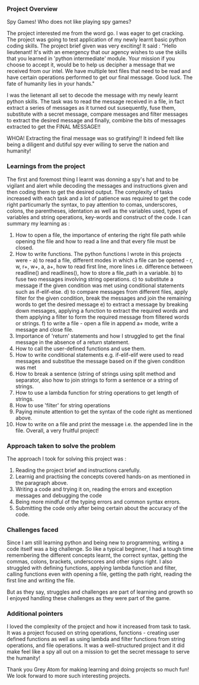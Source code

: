 ### Project Overview

 Spy Games! Who does not like playing spy games?

The project interested me from the word go. I was eager to get cracking. The project was going to test application of my newly learnt basic python coding skills.  The project brief given was very exciting! 
It said : "Hello lieutenant! It's with an emergency that our agency wishes to use the skills that you learned in 'python intermediate' module. Your mission if you choose to accept it, would be to help us decipher a message that we received from our intel. We have multiple text files that need to be read and have certain operations performed to get our final message. Good luck. The fate of humanity lies in your hands."

 I  was the lietenant all set to decode the message with my newly learnt python skills. The task was to read the message received in a file, in fact extract a series of messages as it turned out susequently,  fuse them, substitute with a secret message, compare messages and filter messages to extract the desired message and finally, combine the bits of messages extracted to get the FINAL MESSAGE!! 

WHOA! Extracting the final message was so gratifying!! It indeed felt like being a diligent and dutiful spy ever willing to serve the nation and humanity!



### Learnings from the project

 The first and foremost thing I learnt was donning a spy's hat and to be vigilant and alert while decoding the messages and instructions given and then coding them to get the desired output. The complexity of tasks increased with each task and a lot of patience was required to get the code right particumarly the syntax, to pay attention to comas, underscores, colons, the parentheses, identation as well as the variables used, types of variables and string operations, key-words and construct of the code. I can summary my learning as :
1. How to open a file, the importance of entering the right file path while opening the file and how to read a line and that every file must be closed.
2. How to write functions. The python functions I wrote in this projects were - 
    a) to read a file, different modes in which a file can be opened - r, w, r+, w+, a, a+, how to read first line, more lines i.e. difference between readline() and     readlines(), how to store a file_path in a variable.
    b) to fuse two messages involving string operations. 
   c) to substitute a message if the given condition was met using conditional statements such as if-elif-else.
   d) to compare messages from different files, apply filter for the given condition, break the messages and join the remaining words to get the desired message
   e) to extract a message by breaking down messages, applying a function to extract the required words and them applying a filter to form the required message   from filtered words or strings.
   f) to write a file - open a file in append a+ mode, write a message and close file.
3.  Importance of 'return' statements and how I struggled to get the final message in the absence of a return statement.
4. How to call the user-defined functions and use them.
5. How to write conditional statements e.g.  if-elif-elif were used to read messages and substitue the message based on if the given condition was met
6. How to break a sentence (string of strings using split method and separator, also how to join strings to form a sentence or a string of strings.
7. How to use a lambda function for string operations to get length of strings.
8. How to use 'filter' for string operations
9. Paying minute attention to get the syntax of the code right as mentioned above.
10. How to write on a file and print the message i.e. the appended line in the file.
Overall, a very fruitful project!


### Approach taken to solve the problem

 The approach I took for solving this project was :
1. Reading the project brief and instructions carefully.
2. Learnig and practising the concepts covered hands-on as mentioned in the paragraph above.
3. Writing a code and trying it on, reading the errors and exception messages and debugging the code
4. Being more mindful of the typing errors and common syntax errors.
5. Submitting the code only after being certain about the accuracy of the code.


### Challenges faced

 Since I am still learning python and being new to programming, writing a code itself was a big challenge. So like a typical beginner, I had a tough time remembering the different concepts learnt, the correct syntax, getting the commas, colons, brackets, underscores and other signs right. I also struggled with defining functions, applying lambda function and filter, calling functions even with opening a file,  getting the path right, reading the first line and writing the file.

But as they say,  struggles and challenges are part of learning and growth so I enjoyed handling these challenges as they were part of the game.


### Additional pointers

 I loved the complexity of the project and how it increased from task to task. It was a project focused on string operations, functions - creating user defined functions as well as using lambda and filter functions from string operations, and file operations. It was a well-structured project and it did make feel like a spy all out on a mission to get the secret message to serve the humanity!

Thank you Grey Atom for making learning and doing projects so much fun! We look forward to more such interesting projects.


